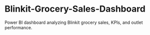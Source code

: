 # Blinkit-Grocery-Sales-Dashboard
Power BI dashboard analyzing Blinkit grocery sales, KPIs, and outlet performance.
